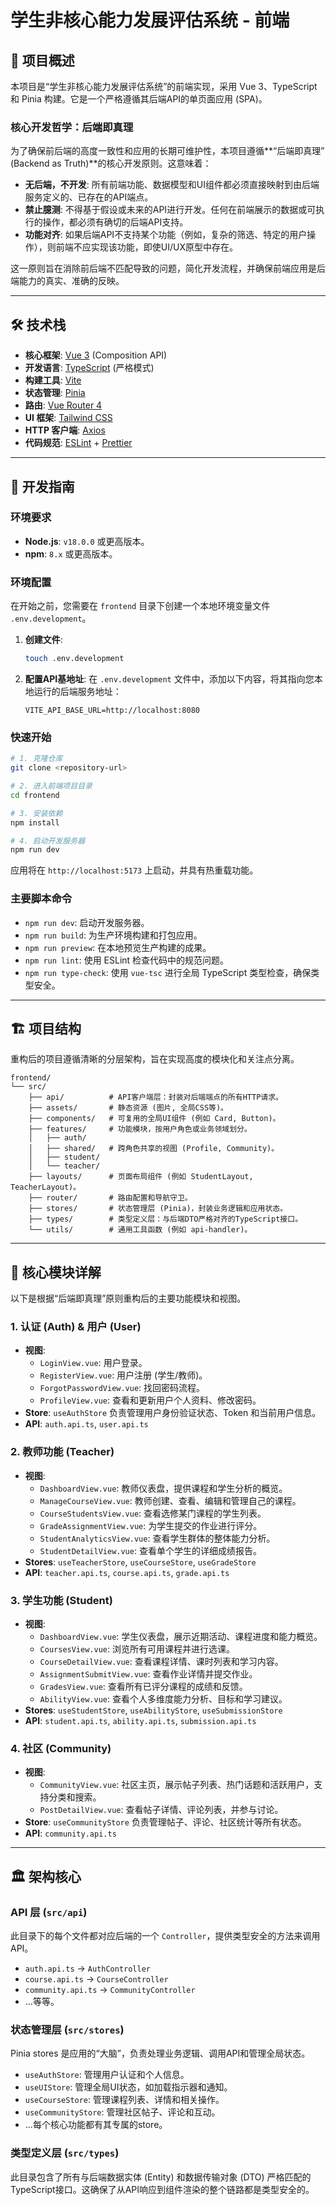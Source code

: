 # 学生非核心能力发展评估系统 - 前端

## 📖 项目概述

本项目是“学生非核心能力发展评估系统”的前端实现，采用 Vue 3、TypeScript 和 Pinia 构建。它是一个严格遵循其后端API的单页面应用 (SPA)。

### 核心开发哲学：后端即真理

为了确保前后端的高度一致性和应用的长期可维护性，本项目遵循**“后端即真理” (Backend as Truth)**的核心开发原则。这意味着：

-   **无后端，不开发**: 所有前端功能、数据模型和UI组件都必须直接映射到由后端服务定义的、已存在的API端点。
-   **禁止臆测**: 不得基于假设或未来的API进行开发。任何在前端展示的数据或可执行的操作，都必须有确切的后端API支持。
-   **功能对齐**: 如果后端API不支持某个功能（例如，复杂的筛选、特定的用户操作），则前端不应实现该功能，即使UI/UX原型中存在。

这一原则旨在消除前后端不匹配导致的问题，简化开发流程，并确保前端应用是后端能力的真实、准确的反映。

---

## 🛠️ 技术栈

-   **核心框架**: [Vue 3](https://vuejs.org/) (Composition API)
-   **开发语言**: [TypeScript](https://www.typescriptlang.org/) (严格模式)
-   **构建工具**: [Vite](https://vitejs.dev/)
-   **状态管理**: [Pinia](https://pinia.vuejs.org/)
-   **路由**: [Vue Router 4](https://router.vuejs.org/)
-   **UI 框架**: [Tailwind CSS](https://tailwindcss.com/)
-   **HTTP 客户端**: [Axios](https://axios-http.com/)
-   **代码规范**: [ESLint](https://eslint.org/) + [Prettier](https://prettier.io/)

---

## 🚀 开发指南

### 环境要求

-   **Node.js**: `v18.0.0` 或更高版本。
-   **npm**: `8.x` 或更高版本。

### 环境配置

在开始之前，您需要在 `frontend` 目录下创建一个本地环境变量文件 `.env.development`。

1.  **创建文件**:
    ```bash
    touch .env.development
    ```

2.  **配置API基地址**:
    在 `.env.development` 文件中，添加以下内容，将其指向您本地运行的后端服务地址：
    ```
    VITE_API_BASE_URL=http://localhost:8080
    ```

### 快速开始

```bash
# 1. 克隆仓库
git clone <repository-url>

# 2. 进入前端项目目录
cd frontend

# 3. 安装依赖
npm install

# 4. 启动开发服务器
npm run dev
```
应用将在 `http://localhost:5173` 上启动，并具有热重载功能。

### 主要脚本命令

-   `npm run dev`: 启动开发服务器。
-   `npm run build`: 为生产环境构建和打包应用。
-   `npm run preview`: 在本地预览生产构建的成果。
-   `npm run lint`: 使用 ESLint 检查代码中的规范问题。
-   `npm run type-check`: 使用 `vue-tsc` 进行全局 TypeScript 类型检查，确保类型安全。

---

## 🏗️ 项目结构

重构后的项目遵循清晰的分层架构，旨在实现高度的模块化和关注点分离。

```
frontend/
└── src/
    ├── api/          # API客户端层：封装对后端端点的所有HTTP请求。
    ├── assets/       # 静态资源 (图片, 全局CSS等)。
    ├── components/   # 可复用的全局UI组件 (例如 Card, Button)。
    ├── features/     # 功能模块，按用户角色或业务领域划分。
    │   ├── auth/
    │   ├── shared/   # 跨角色共享的视图 (Profile, Community)。
    │   ├── student/
    │   └── teacher/
    ├── layouts/      # 页面布局组件 (例如 StudentLayout, TeacherLayout)。
    ├── router/       # 路由配置和导航守卫。
    ├── stores/       # 状态管理层 (Pinia)，封装业务逻辑和应用状态。
    ├── types/        # 类型定义层：与后端DTO严格对齐的TypeScript接口。
    └── utils/        # 通用工具函数 (例如 api-handler)。
```

---

## 🧩 核心模块详解

以下是根据“后端即真理”原则重构后的主要功能模块和视图。

### 1. 认证 (Auth) & 用户 (User)
-   **视图**:
    -   `LoginView.vue`: 用户登录。
    -   `RegisterView.vue`: 用户注册 (学生/教师)。
    -   `ForgotPasswordView.vue`: 找回密码流程。
    -   `ProfileView.vue`: 查看和更新用户个人资料、修改密码。
-   **Store**: `useAuthStore` 负责管理用户身份验证状态、Token 和当前用户信息。
-   **API**: `auth.api.ts`, `user.api.ts`

### 2. 教师功能 (Teacher)
-   **视图**:
    -   `DashboardView.vue`: 教师仪表盘，提供课程和学生分析的概览。
    -   `ManageCourseView.vue`: 教师创建、查看、编辑和管理自己的课程。
    -   `CourseStudentsView.vue`: 查看选修某门课程的学生列表。
    -   `GradeAssignmentView.vue`: 为学生提交的作业进行评分。
    -   `StudentAnalyticsView.vue`: 查看学生群体的整体能力分析。
    -   `StudentDetailView.vue`: 查看单个学生的详细成绩报告。
-   **Stores**: `useTeacherStore`, `useCourseStore`, `useGradeStore`
-   **API**: `teacher.api.ts`, `course.api.ts`, `grade.api.ts`

### 3. 学生功能 (Student)
-   **视图**:
    -   `DashboardView.vue`: 学生仪表盘，展示近期活动、课程进度和能力概览。
    -   `CoursesView.vue`: 浏览所有可用课程并进行选课。
    -   `CourseDetailView.vue`: 查看课程详情、课时列表和学习内容。
    -   `AssignmentSubmitView.vue`: 查看作业详情并提交作业。
    -   `GradesView.vue`: 查看所有已评分课程的成绩和反馈。
    -   `AbilityView.vue`: 查看个人多维度能力分析、目标和学习建议。
-   **Stores**: `useStudentStore`, `useAbilityStore`, `useSubmissionStore`
-   **API**: `student.api.ts`, `ability.api.ts`, `submission.api.ts`

### 4. 社区 (Community)
-   **视图**:
    -   `CommunityView.vue`: 社区主页，展示帖子列表、热门话题和活跃用户，支持分类和搜索。
    -   `PostDetailView.vue`: 查看帖子详情、评论列表，并参与讨论。
-   **Store**: `useCommunityStore` 负责管理帖子、评论、社区统计等所有状态。
-   **API**: `community.api.ts`

---

## 🏛️ 架构核心

### API 层 (`src/api`)
此目录下的每个文件都对应后端的一个 `Controller`，提供类型安全的方法来调用API。

-   `auth.api.ts` -> `AuthController`
-   `course.api.ts` -> `CourseController`
-   `community.api.ts` -> `CommunityController`
-   ...等等。

### 状态管理层 (`src/stores`)
Pinia stores 是应用的“大脑”，负责处理业务逻辑、调用API和管理全局状态。

-   `useAuthStore`: 管理用户认证和个人信息。
-   `useUIStore`: 管理全局UI状态，如加载指示器和通知。
-   `useCourseStore`: 管理课程列表、详情和相关操作。
-   `useCommunityStore`: 管理社区帖子、评论和互动。
-   ...每个核心功能都有其专属的store。

### 类型定义层 (`src/types`)
此目录包含了所有与后端数据实体 (Entity) 和数据传输对象 (DTO) 严格匹配的TypeScript接口。这确保了从API响应到组件渲染的整个链路都是类型安全的。
